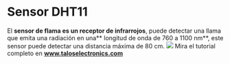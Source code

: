 # Sensor DHT11
El **sensor de flama es un receptor de infrarrojos**, puede detectar una llama que emita una radiación en una** longitud de onda de 760 a 1100 nm**, este sensor puede detectar una distancia máxima de 80 cm.
![](https://cdn.shopify.com/s/files/1/0020/8027/6524/files/Portada_sensor_flama_1024x1024.png?v=1593636269)
Mira el tutorial completo en **[www.taloselectronics.com ](https://www.taloselectronics.com/blogs/tutoriales/sensor-de-flama "www.taloselectronics.com ")**
